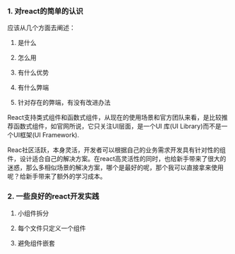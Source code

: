 ### 1. 对react的简单的认识

应该从几个方面去阐述：

1. 是什么

2. 怎么用

3. 有什么优势

4. 有什么弊端

5. 针对存在的弊端，有没有改进办法

React支持类式组件和函数式组件，从现在的使用场景和官方团队来看，是比较推荐函数式组件，如官网所说，它只关注UI层面，是一个UI 库(UI Library)而不是一个UI框架(UI Framework).

Reac社区活跃，本身灵活，开发者可以根据自己的业务需求开发具有针对性的组件，设计适合自己的解决方案。在react高灵活性的同时，也给新手带来了很大的迷惑，那么多相似场景的解决方案，哪个是最好的呢，那个我可以直接拿来使用呢？给新手带来了额外的学习成本。

### 2. 一些良好的react开发实践

1. 小组件拆分

2. 每个文件只定义一个组件

3. 避免组件嵌套